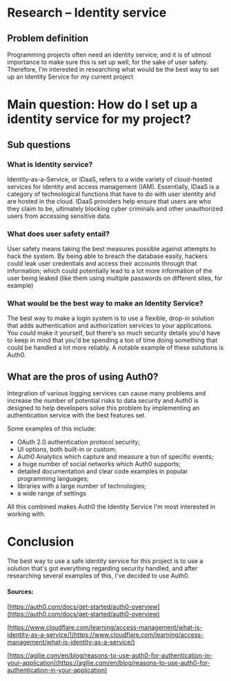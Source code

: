 # Research – Identity service

## Problem definition

Programming projects often need an identity service; and it is of utmost importance to make sure this is set up well, for the sake of user safety. Therefore, I&#39;m interested in researching what would be the best way to set up an Identity Service for my current project

# Main question: How do I set up a identity service for my project?

## Sub questions

### What is Identity service?

Identity-as-a-Service, or IDaaS, refers to a wide variety of cloud-hosted services for identity and access management (IAM). Essentially, IDaaS is a category of technological functions that have to do with user identity and are hosted in the cloud. IDaaS providers help ensure that users are who they claim to be, ultimately blocking cyber criminals and other unauthorized users from accessing sensitive data.

### What does user safety entail?

User safety means taking the best measures possible against attempts to hack the system. By being able to breach the database easily, hackers could leak user credentials and access their accounts through that information; which could potentially lead to a lot more information of the user being leaked (like them using multiple passwords on different sites, for example)

### What would be the best way to make an Identity Service?

The best way to make a login system is to use a flexible, drop-in solution that adds authentication and authorization services to your applications. You _could_ make it yourself, but there&#39;s so much security details you&#39;d have to keep in mind that you&#39;d be spending a ton of time doing something that could be handled a lot more reliably. A notable example of these solutions is Auth0.

## What are the pros of using Auth0?

Integration of various logging services can cause many problems and increase the number of potential risks to data security and Auth0 is designed to help developers solve this problem by implementing an authentication service with the best features set.

Some examples of this include:

- OAuth 2.0 authentication protocol security;
- UI options, both built-in or custom;
- Auth0 Analytics which capture and measure a ton of specific events;
- a huge number of social networks which Auth0 supports;
- detailed documentation and clear code examples in popular programming languages;
- libraries with a large number of technologies;
- a wide range of settings

All this combined makes Auth0 the Identity Service I&#39;m most interested in working with.

# Conclusion

The best way to use a safe identity service for this project is to use a solution that&#39;s got everything regarding security handled, and after researching several examples of this, I&#39;ve decided to use Auth0.

#### Sources:

[https://auth0.com/docs/get-started/auth0-overview](https://auth0.com/docs/get-started/auth0-overview)

[https://www.cloudflare.com/learning/access-management/what-is-identity-as-a-service/](https://www.cloudflare.com/learning/access-management/what-is-identity-as-a-service/)

[https://agilie.com/en/blog/reasons-to-use-auth0-for-authentication-in-your-application](https://agilie.com/en/blog/reasons-to-use-auth0-for-authentication-in-your-application)
